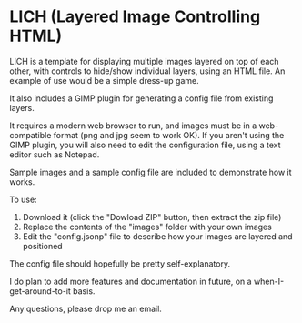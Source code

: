 # LICH (Layered Image Controlling HTML)
LICH is a template for displaying multiple images layered on top of each other, with controls to hide/show individual layers, using an HTML file. An example of use would be a simple dress-up game.

It also includes a GIMP plugin for generating a config file from existing layers.

It requires a modern web browser to run, and images must be in a web-compatible format (png and jpg seem to work OK). If you aren't using the GIMP plugin, you will also need to edit the configuration file, using a text editor such as Notepad.

Sample images and a sample config file are included to demonstrate how it works.

To use:

1. Download it (click the "Dowload ZIP" button, then extract the zip file)
2. Replace the contents of the "images" folder with your own images
3. Edit the "config.jsonp" file to describe how your images are layered and positioned

The config file should hopefully be pretty self-explanatory.

I do plan to add more features and documentation in future, on a when-I-get-around-to-it basis.

Any questions, please drop me an email.
